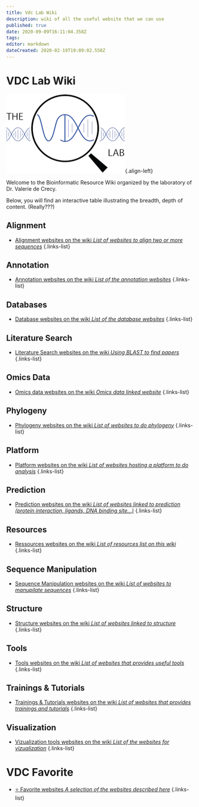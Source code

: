 ```yaml
---
title: Vdc Lab Wiki
description: wiki of all the useful website that we can use
published: true
date: 2020-09-09T16:11:04.358Z
tags: 
editor: markdown
dateCreated: 2020-02-19T19:09:02.550Z
---
```


# VDC Lab Wiki

![hd_navyblue_white.png](/logo_vdc/hd_navyblue_white.png){.align-left}

Welcome to the Bioinformatic Resource Wiki organized by the laboratory of Dr. Valerie de Crecy.

Below, you will find an interactive table illustrating the breadth, depth of content. (Really???)

## Alignment

- [Alignment websites on the wiki *List of websites to align two or more sequences*](https://vdclab-wiki.herokuapp.com/en/alignment)
{.links-list}

## Annotation

- [Annotation websites on the wiki *List of the annotation websites*](https://vdclab-wiki.herokuapp.com/en/annotation)
{.links-list}

## Databases

- [Database websites on the wiki *List of the database websites*](https://vdclab-wiki.herokuapp.com/en/databases)
{.links-list}

## Literature Search

- [Literature Search websites on the wiki *Using BLAST to find papers*](https://vdclab-wiki.herokuapp.com/en/literature-search)
{.links-list}

## Omics Data

- [Omics data websites on the wiki *Omics data linked website*](https://vdclab-wiki.herokuapp.com/en/omics-data)
{.links-list}

## Phylogeny

- [Phylogeny websites on the wiki *List of websites to do phylogeny*](https://vdclab-wiki.herokuapp.com/en/phylogeny)
{.links-list}

## Platform

- [Platform websites on the wiki *List of websites hosting a platform to do analysis*](https://vdclab-wiki.herokuapp.com/en/platform)
{.links-list}

## Prediction

- [Prediction websites on the wiki *List of websites linked to prediction (protein interaction, ligands, DNA binding site...)*](https://vdclab-wiki.herokuapp.com/en/prediction)
{.links-list}

## Resources

- [Ressources websites on the wiki *List of resources list on this wiki*](https://vdclab-wiki.herokuapp.com/en/resources)
{.links-list}

## Sequence Manipulation

- [Sequence Manipulation websites on the wiki *List of websites to manupilate sequences*](https://vdclab-wiki.herokuapp.com/en/sequence-manipulation)
{.links-list}

## Structure

- [Structure websites on the wiki *List of websites linked to structure*](https://vdclab-wiki.herokuapp.com/en/structure)
{.links-list}

## Tools

- [Tools websites on the wiki *List of websites that provides useful tools*](https://vdclab-wiki.herokuapp.com/en/tools)
{.links-list}

## Trainings & Tutorials

- [Trainings & Tutorials websites on the wiki *List of websites that provides trainings and tutorials*](https://vdclab-wiki.herokuapp.com/en/tools)
{.links-list}

## Visualization

- [Vizualization tools websites on the wiki *List of the websites for vizualization*](https://vdclab-wiki.herokuapp.com/en/visualization)
{.links-list}

# VDC Favorite

- [:star: Favorite websites *A selection of the websites described here*](https://vdclab-wiki.herokuapp.com/en/favorites)
{.links-list}